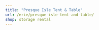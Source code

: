 ```yaml
---
title: "Presque Isle Tent & Table"
url: /erie/presque-isle-tent-and-table/
shop: storage rental
---
```

